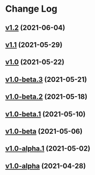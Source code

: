 # Change Log

## [v1.2](https://github.com/thewizardplusplus/gravity-duel/tree/v1.2) (2021-06-04)

## [v1.1](https://github.com/thewizardplusplus/gravity-duel/tree/v1.1) (2021-05-29)

## [v1.0](https://github.com/thewizardplusplus/gravity-duel/tree/v1.0) (2021-05-22)

## [v1.0-beta.3](https://github.com/thewizardplusplus/gravity-duel/tree/v1.0-beta.3) (2021-05-21)

## [v1.0-beta.2](https://github.com/thewizardplusplus/gravity-duel/tree/v1.0-beta.2) (2021-05-18)

## [v1.0-beta.1](https://github.com/thewizardplusplus/gravity-duel/tree/v1.0-beta.1) (2021-05-10)

## [v1.0-beta](https://github.com/thewizardplusplus/gravity-duel/tree/v1.0-beta) (2021-05-06)

## [v1.0-alpha.1](https://github.com/thewizardplusplus/gravity-duel/tree/v1.0-alpha.1) (2021-05-02)

## [v1.0-alpha](https://github.com/thewizardplusplus/gravity-duel/tree/v1.0-alpha) (2021-04-28)

